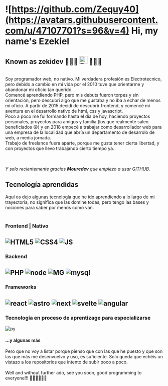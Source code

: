 # ![https://github.com/Zequy40](https://avatars.githubusercontent.com/u/47107701?s=96&v=4) Hi, my name's Ezekiel 
 
## Known as zekidev 👨🏽‍💻 <img src="https://fomatec.site/zekidev/zd.webp" alt="Descripción" width="25"/> 👨🏽‍💻

<br>
Soy programador web, no nativo. Mi verdadera profesión es Electrotecnico, pero debido a cambio en mi vida por el 2010 tuve que orientarme y abandonar mi oficio tan querido.<br>
Comencé aprendiendo PHP, pero mis debuts fueron torpes y sin orientación, pero descubrí algo que me gustaba y no iba a echar de menos mi oficio.
A partir de 2015 decidí de descubrir frontend, y comencé mi aventura en el desarrollo nativo de html, css y javascript.
<br>
Poco a poco me fui formando hasta el dia de hoy, haciendo proyectos personales, proyectos para amigos y familia (los que realmente salen beneficiados 😜) y en 2018 empecé a trabajar como desarrollador web para una empresa de la localidad que abría un departamento de desarrolo de web, a media jornada.<br>
Trabajo de freelance fuera aparte, porque me gusta tener cierta libertad, y con proyectos que llevo trabajando cierto tiempo ya.

<br><br>_Y solo recientemente gracias **Mouredev** que empiezo a usar GITHUB._
## Tecnología aprendidas
Aquí os dejo algunas tecnología que he ido aprendiendo a lo largo de mi trayectoria, no significa que las domine todas, pero tengo las bases y nociones para saber por menos como van.<br><br>
### Frontend | Nativo
![HTML5](https://img.shields.io/badge/html%205-transparent?logo=html5&labelColor=black&color=%23E44D26) ![CSS4](https://img.shields.io/badge/css%204-transparent?logo=css3&logoColor=%230277BD&labelColor=black&color=%230277BD)
![JS](https://img.shields.io/badge/JavaScript-%23F7DF1E?logo=javascript&labelColor=101010
)
---
### Backend
![PHP](https://img.shields.io/badge/php-transparent?logo=php&logoColor=%23787BAF&labelColor=white&color=%23787BAF)
![node](https://img.shields.io/badge/Node.JS-339933?logo=node.js&logoColor=white&labelColor=101010)
![MG](https://img.shields.io/badge/MongoDB-47A248?logo=mongodb&logoColor=white&labelColor=101010)
![mysql](https://img.shields.io/badge/MySQL-4479A1?logo=mysql&logoColor=white&labelColor=101010)
---
### Frameworks
![react](https://img.shields.io/badge/react-blue?logo=react&logoColor=%2300D8FF&labelColor=101010)
![astro](https://img.shields.io/badge/Astro-black?logo=Astro&logoColor=white&labelColor=101010)
![next](https://img.shields.io/badge/NextJs-black?logoColor=black&label=N&labelColor=101010)
![svelte](https://img.shields.io/badge/svelte-F53C1B?logo=svelte&logoColor=%23F53C1B&labelColor=101010)
![angular](https://img.shields.io/badge/angular-red?logo=angular&logoColor=%23F53C1B&labelColor=101010)
---
### Tecnología en proceso de aprentizage para especializarse
![py](https://img.shields.io/badge/Python-yellow?logo=python&logoColor=white&labelColor=101010)
<br>
#### ...y algunas más

Pero que no voy a listar porque pienso que con las que he puesto y que son las que más me desenvuelvo y uso, es suficiente.
Solo queda que echéis un vistazo a los repositorios que intento de subir poco a poco.
<br><br>
Well and without further ado, see you soon, good programming to everyone!!! 👋🏽👋🏽👋🏽
<!--
**Zequy40/Zequy40** is a ✨ _special_ ✨ repository because its `README.md` (this file) appears on your GitHub profile.

Here are some ideas to get you started:

- 🔭 I’m currently working on ...
- 🌱 I’m currently learning ...
- 👯 I’m looking to collaborate on ...
- 🤔 I’m looking for help with ...
- 💬 Ask me about ...
- 📫 How to reach me: ...
- 😄 Pronouns: ...
- ⚡ Fun fact: ...
-->

